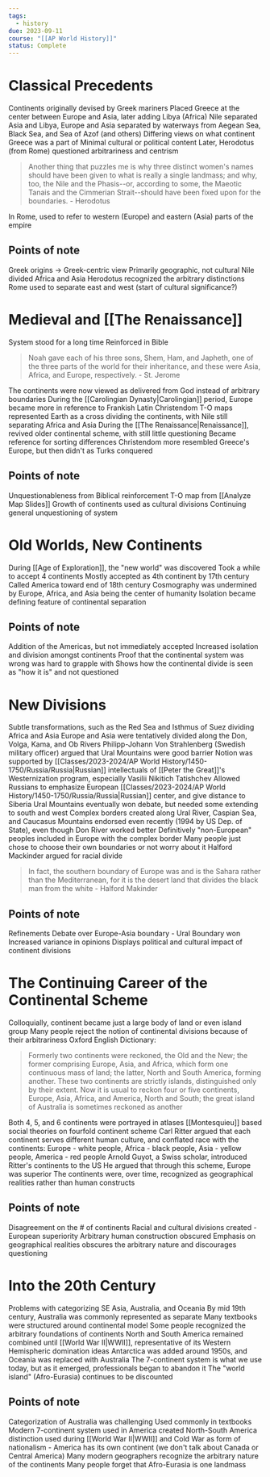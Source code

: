 ```yaml
---
tags:
  - history
due: 2023-09-11
course: "[[AP World History]]"
status: Complete
---
```

# Classical Precedents
Continents originally devised by Greek mariners
Placed Greece at the center between Europe and Asia, later adding Libya (Africa)
Nile separated Asia and Libya, Europe and Asia separated by waterways from Aegean Sea, Black Sea, and Sea of Azof (and others)
Differing views on what continent Greece was a part of
Minimal cultural or political content
Later, Herodotus (from Rome) questioned arbitrariness and centrism
> Another thing that puzzles me is why three distinct women's names should have been given to what is really a single landmass; and why, too, the Nile and the Phasis--or, according to some, the Maeotic Tanais and the Cimmerian Strait--should have been fixed upon for the boundaries. 
\- Herodotus

In Rome, used to refer to western (Europe) and eastern (Asia) parts of the empire
## Points of note
Greek origins → Greek-centric view
Primarily geographic, not cultural
Nile divided Africa and Asia
Herodotus recognized the arbitrary distinctions
Rome used to separate east and west (start of cultural significance?)
# Medieval and [[The Renaissance]]
System stood for a long time 
Reinforced in Bible 

> Noah gave each of his three sons, Shem, Ham, and Japheth, one of the three parts of the world for their inheritance, and these were Asia, Africa, and Europe, respectively. 
\- St. Jerome

The continents were now viewed as delivered from God instead of arbitrary boundaries
During the [[Carolingian Dynasty|Carolingian]] period, Europe became more in reference to Frankish Latin Christendom
T-O maps represented Earth as a cross dividing the continents, with Nile still separating Africa and Asia
During the [[The Renaissance|Renaissance]], revived older continental scheme, with still little questioning
Became reference for sorting differences
Christendom more resembled Greece's Europe, but then didn't as Turks conquered
## Points of note
Unquestionableness from Biblical reinforcement
T-O map from [[Analyze Map Slides]]
Growth of continents used as cultural divisions
Continuing general unquestioning of system
# Old Worlds, New Continents
During [[Age of Exploration]], the "new world" was discovered
Took a while to accept 4 continents
Mostly accepted as 4th continent by 17th century
Called America toward end of 18th century
Cosmography was undermined by Europe, Africa, and Asia being the center of humanity
Isolation became defining feature of continental separation
## Points of note
Addition of the Americas, but not immediately accepted
Increased isolation and division amongst continents
Proof that the continental system was wrong was hard to grapple with
	Shows how the continental divide is seen as "how it is" and not questioned
# New Divisions
Subtle transformations, such as the Red Sea and Isthmus of Suez dividing Africa and Asia
Europe and Asia were tentatively divided along the Don, Volga, Kama, and Ob Rivers
Philipp-Johann Von Strahlenberg (Swedish military officer) argued that Ural Mountains were good barrier
Notion was supported by [[Classes/2023-2024/AP World History/1450-1750/Russia/Russia|Russian]] intellectuals of [[Peter the Great]]'s Westernization program, especially Vasilii Nikitich Tatishchev
Allowed Russians to emphasize European [[Classes/2023-2024/AP World History/1450-1750/Russia/Russia|Russian]] center, and give distance to Siberia
Ural Mountains eventually won debate, but needed some extending to south and west
Complex borders created along Ural River, Caspian Sea, and Caucasus Mountains endorsed even recently (1994 by US Dep. of State), even though Don River worked better
Definitively "non-European" peoples included in Europe with the complex border
Many people just chose to choose their own boundaries or not worry about it
Halford Mackinder argued for racial divide
> In fact, the southern boundary of Europe was and is the Sahara rather than the Mediterranean, for it is the desert land that divides the black man from the white
\- Halford Makinder
## Points of note
Refinements
Debate over Europe-Asia boundary - Ural Boundary won
Increased variance in opinions
Displays political and cultural impact of continent divisions
# The Continuing Career of the Continental Scheme
Colloquially, continent became just a large body of land or even island group
Many people reject the notion of continental divisions because of their arbitrariness
Oxford English Dictionary:
> Formerly two continents were reckoned, the Old and the New; the former comprising Europe, Asia, and Africa, which form one continuous mass of land; the latter, North and South America, forming another. These two continents are strictly islands, distinguished only by their extent. Now it is usual to reckon four or five continents, Europe, Asia, Africa, and America, North and South; the great island of Australia is sometimes reckoned as another

Both 4, 5, and 6 continents were portrayed in atlases
[[Montesquieu]] based social theories on fourfold continent scheme
Carl Ritter argued that each continent serves different human culture, and conflated race with the continents: Europe - white people, Africa - black people, Asia - yellow people, America - red people
Arnold Guyot, a Swiss scholar, introduced Ritter's continents to the US
He argued that through this scheme, Europe was superior
The continents were, over time, recognized as geographical realities rather than human constructs
## Points of note
Disagreement on the # of continents
Racial and cultural divisions created - European superiority
Arbitrary human construction obscured
Emphasis on geographical realities obscures the arbitrary nature and discourages questioning
# Into the 20th Century
Problems with categorizing SE Asia, Australia, and Oceania
By mid 19th century, Australia was commonly represented as separate
Many textbooks were structured around continental model
Some people recognized the arbitrary foundations of continents
North and South America remained combined until [[World War II|WWII]], representative of its Western Hemispheric domination ideas
Antarctica was added around 1950s, and Oceania was replaced with Australia
The 7-continent system is what we use today, but as it emerged, professionals began to abandon it
The "world island" (Afro-Eurasia) continues to be discounted
## Points of note
Categorization of Australia was challenging
Used commonly in textbooks
Modern 7-continent system used in America created
North-South America distinction used during [[World War II|WWII]] and Cold War as form of nationalism - America has its own continent (we don't talk about Canada or Central America)
Many modern geographers recognize the arbitrary nature of the continents
Many people forget that Afro-Eurasia is one landmass
